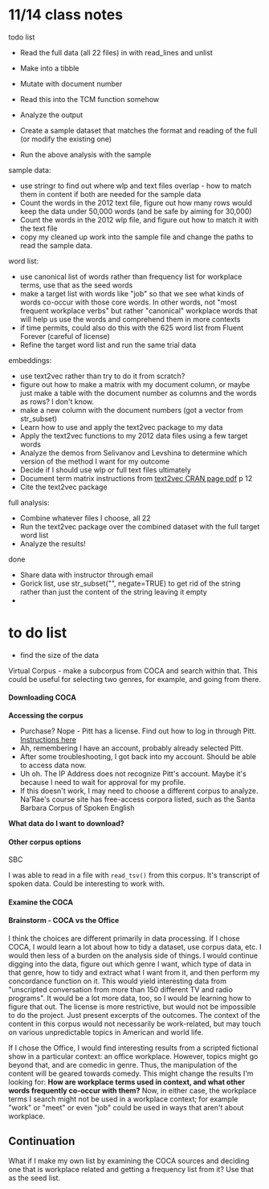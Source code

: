 
# 11/14 class notes

todo list

- Read the full data (all 22 files) in with read_lines and unlist    
- Make into a tibble  
- Mutate with document number  
- Read this into the TCM function somehow  
- Analyze the output  

- Create a sample dataset that matches the format and reading of the full (or modify the existing one)
- Run the above analysis with the sample   

sample data:
- use stringr to find out where wlp and text files overlap - how to match them in content if both are needed for the sample data  
- Count the words in the 2012 text file, figure out how many rows would keep the data under 50,000 words (and be safe by aiming for 30,000)  
- Count the words in the 2012 wlp file, and figure out how to match it with the text file  
- copy my cleaned up work into the sample file and change the paths to read the sample data. 

word list:
- use canonical list of words rather than frequency list for workplace terms, use that as the seed words  
- make a target list with words like "job" so that we see what kinds of words co-occur with those core words. In other words, not "most frequent workplace verbs" but rather "canonical" workplace words that will help us use the words and comprehend them in more contexts  
- if time permits, could also do this with the 625 word list from Fluent Forever (careful of license)  
- Refine the target word list and run the same trial data  

embeddings:
- use text2vec rather than try to do it from scratch?  
- figure out how to make a matrix with my document column, or maybe just make a table with the document number as columns and the words as rows? I don't know.  
- make a new column with the document numbers (got a vector from str_subset)
- Learn how to use and apply the text2vec package to my data  
- Apply the text2vec functions to my 2012 data files using a few target words  
- Analyze the demos from Selivanov and Levshina to determine which version of the method I want for my outcome
- Decide if I should use wlp or full text files ultimately  
- Document term matrix instructions from [text2vec CRAN page pdf](https://cran.r-project.org/web/packages/text2vec/text2vec.pdf) p 12  
- Cite the text2vec package  

full analysis:  
- Combine whatever files I choose, all 22  
- Run the text2vec package over the combined dataset with the full target word list  
- Analyze the results!  

done  

- Share data with instructor through email  
- Gorick list, use str_subset("", negate=TRUE) to get rid of the string rather than just the content of the string leaving it empty  
- 

# to do list

- find the size of the data

Virtual Corpus - make a subcorpus from COCA and search within that. This could be useful for selecting two genres, for example, and going from there.

#### Downloading COCA

**Accessing the corpus**  

- Purchase? Nope - Pitt has a license. Find out how to log in through Pitt. [Instructions here](https://www.english-corpora.org/academic_license.asp?s=userJoinLicense)   
- Ah, remembering I have an account, probably already selected Pitt.  
- After some troubleshooting, I got back into my account. Should be able to access data now.  
- Uh oh. The IP Address does not recognize Pitt's account. Maybe it's because I need to wait for approval for my profile.  
- If this doesn't work, I may need to choose a different corpus to analyze. Na'Rae's course site has free-access corpora listed, such as the Santa Barbara Corpus of Spoken English

**What data do I want to download?**

#### Other corpus options

SBC

I was able to read in a file with `read_tsv()` from this corpus. It's transcript of spoken data. Could be interesting to work with. 

#### Examine the COCA

#### Brainstorm - COCA vs the Office

I think the choices are different primarily in data processing. If I chose COCA, I would learn a lot about how to tidy a dataset, use corpus data, etc. I would then less of a burden on the analysis side of things. I would continue digging into the data, figure out which genre I want, which type of data in that genre, how to tidy and extract what I want from it, and then perform my concordance function on it. This would yield interesting data from "unscripted conversation from more than 150 different TV and radio programs". It would be a lot more data, too, so I would be learning how to figure that out. The license is more restrictive, but would not be impossible to do the project. Just present excerpts of the outcomes. The context of the content in this corpus would not necessarily be work-related, but may touch on various unpredictable topics in American and world life. 

If I chose the Office, I would find interesting results from a scripted fictional show in a particular context: an office workplace. However, topics might go beyond that, and are comedic in genre. Thus, the manipulation of the content will be geared towards comedy. This might change the results I'm looking for: **How are workplace terms used in context, and what other words frequently co-occur with them?** Now, in either case, the workplace terms I search might not be used in a workplace context; for example "work" or "meet" or even "job" could be used in ways that aren't about workplace.

## Continuation

What if I make my own list by examining the COCA sources and deciding one that is workplace related and getting a frequency list from it? Use that as the seed list.
